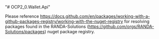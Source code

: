 "# OCP2_0.Wallet.Api" 

Please reference https://docs.github.com/en/packages/working-with-a-github-packages-registry/working-with-the-nuget-registry for resolving packages found in the RANDA-Solutions (https://github.com/orgs/RANDA-Solutions/packages) nuget package registry. 